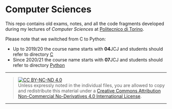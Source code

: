 Computer Sciences
=================

This repo contains old exams, notes, and all the code fragments developed during my lectures of *Computer Sciences* at [Politecnico di Torino](https://www.polito.it/?lang=en).

Please note that we switched from C to Python:

* Up to 2019/20 the course name starts with **04**JCJ and students should refer to directory [C](./C)
* Since 2020/21 the course name starts with **07**JCJ and students should refer to directory [Python](./Python)

------------------------------------------------------------------------------

> [![CC BY-NC-ND 4.0](https://licensebuttons.net/l/by-nc-nd/4.0/88x31.png)](https://creativecommons.org/licenses/by-nc-nd/4.0/)  
> Unless expressly noted in the individual files, you are allowed to copy and redistribute this material under a [Creative Commons Attribution Non-Commercial No-Derivatives 4.0 International License](https://creativecommons.org/licenses/by-nc-nd/4.0/).

------------------------------------------------------------------------------
